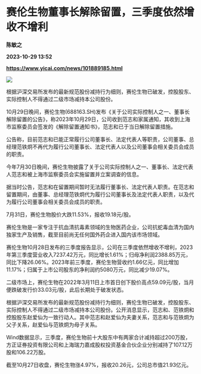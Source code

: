 # 赛伦生物董事长解除留置，三季度依然增收不增利
**陈敏之**

**2023-10-29 13:52**

**https://www.yicai.com/news/101889185.html**

![](https://imgcdn.yicai.com/uppics/slides/2023/10/73352a2c43c516878c28e1cf1c75164b.jpg)

根据沪深交易所发布的最新规范股份减持行为细则，赛伦生物已破发，控股股东、实际控制人不得通过二级市场减持本公司股份。

10月29日晚间，赛伦生物(688163.SH)发布《关于公司实际控制人之一、董事长解除留置的公告》，称2023年10月29日，公司收到范志和家属通知，其收到上海市监察委员会签发的《解除留置通知书》，范志和已于当日解除留置措施。

公告称，目前范志和已能正常履行公司董事长、法定代表人等职责，公司董事、总经理范铁炯不再代为履行公司董事长、法定代表人以及公司董事会相关委员会成员的职责。

今年7月30日晚间，赛伦生物披露了关于公司实际控制人之一、董事长、法定代表人范志和被上海市监察委员会实施留置并立案调查的信息。

据当时公告，范志和在留置期间暂时无法履行董事长、法定代表人职责。在范志和留置期间，由董事、总经理范铁炯代为履行公司董事长及法定代表人职责，以及代为履行公司董事会相关委员会成员的职责。

7月31日，赛伦生物股价大跌11.53%，报收19.18元/股。

赛伦生物是一家专注于抗血清抗毒素领域的生物医药企业，公司抗蛇毒血清为国内独家生产及销售，截至目前尚无任何国外药企进入国内该市场领域。

赛伦生物10月28日发布的三季度报告显示，公司在三季度依然增收不增利，2023年第三季度营业收入7237.42万元，同比增长1.61%；归母净利润2388.85万元，同比下降26.06%。2023年前三季度，赛伦生物营收约1.66亿元，同比增加11.17%；归属于上市公司股东的净利润约5080万元，同比减少19.07%。

二级市场上，赛伦生物在2022年3月11日上市首日创下股价高点59.09元/股，当月便跌破发行价33.03元/股，此后长期处于破发状态。

根据沪深交易所发布的最新规范股份减持行为细则，赛伦生物已破发，控股股东、实际控制人不得通过二级市场减持本公司股份。公开消息显示，范志和、范铁炯和控股股东赵爱仙为一致行动人。其中范志和赵爱仙为夫妻关系，范志和与范铁炯为父子关系，赵爱仙与范铁炯为母子关系。

Wind数据显示，三季度，赛伦生物前十大股东中有两家合计减持超过200万股，方正证券投资有限公司和上海瑞力嘉成股权投资基金合伙企业分别减持了107.12万股和106.22万股。

截至10月27日收盘，赛伦生物涨4.97%，报收20.26元，公司总市值21.93亿元。